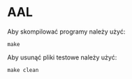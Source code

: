 # AAL

Aby skompilować programy należy użyć:
```
make
```
Aby usunąć pliki testowe należy użyć:
```
make clean
```
